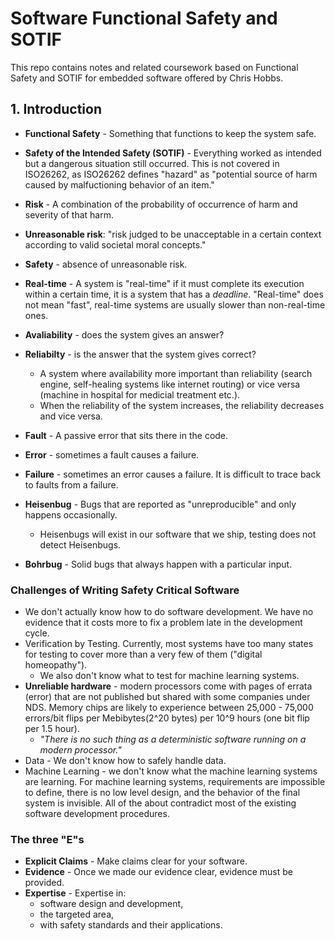 # Software Functional Safety and SOTIF

This repo contains notes and related coursework based on Functional Safety and SOTIF for embedded software offered by Chris Hobbs.

## 1. Introduction
- __Functional Safety__ - Something that functions to keep the system safe.
- __Safety of the Intended Safety (SOTIF)__ - Everything worked as intended but a dangerous situation still occurred. 
This is not covered in ISO26262, as ISO26262 defines "hazard" as "potential source of harm caused by malfuctioning behavior of an item."  

- __Risk__ - A combination of the probability of occurrence of harm and severity of that harm.

- __Unreasonable risk__: "risk judged to be unacceptable in a certain context according to valid societal moral concepts."

- __Safety__ - absence of unreasonable risk.

- __Real-time__ - A system is "real-time" if it must complete its execution within a certain time, it is a system that has a _deadline_. "Real-time" does not mean "fast", real-time systems are usually slower than non-real-time ones. 

- __Avaliability__ - does the system gives an answer?
- __Reliabilty__ - is the answer that the system gives correct?

  - A system where availability more important than reliability (search engine, self-healing systems like internet routing) or vice versa (machine in hospital for medicial treatment etc.).
  - When the reliability of the system increases, the reliability decreases and vice versa.

- __Fault__ - A passive error that sits there in the code.
- __Error__ - sometimes a fault causes a failure.
- __Failure__ - sometimes an error causes a failure. It is difficult to trace back to faults from a failure.

- __Heisenbug__ - Bugs that are reported as "unreproducible" and only happens occasionally.
   - Heisenbugs will exist in our software that we ship, testing does not detect Heisenbugs.
- __Bohrbug__ - Solid bugs that always happen with a particular input.

### Challenges of Writing Safety Critical Software
- We don't actually know how to do software development. We have no evidence that it costs more to fix a problem late in the development cycle.
- Verification by Testing. Currently, most systems have too many states for testing to cover more than a very few of them ("digital homeopathy").
   - We also don't know what to test for machine learning systems.
- __Unreliable hardware__ - modern processors come with pages of errata (error) that are not published but shared with some companies under NDS. Memory chips are likely to experience between 25,000 - 75,000 errors/bit flips per Mebibytes(2^20 bytes) per 10^9 hours (one bit flip per 1.5 hour).
   - _"There is no such thing as a deterministic software running on a modern processor."_
- Data - We don't know how to safely handle data.
- Machine Learning - we don't know what the machine learning systems are learning. For machine learning systems, requirements are impossible to define, there is no low level design, and the behavior of the final system is invisible. All of the about contradict most of the existing software development procedures.

### The three "E"s
- __Explicit Claims__ - Make claims clear for your software.
- __Evidence__ - Once we made our evidence clear, evidence must be provided.
- __Expertise__ - Expertise in:
   - software design and development,
   - the targeted area,
   - with safety standards and their applications. 